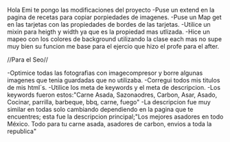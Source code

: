Hola Emi te pongo las modificaciones del proyecto
-Puse un extend en la pagina de recetas para copiar porpiedades de imagenes.
-Puse un Map get en las tarjetas con las propiedades de bordes de las tarjetas.
-Utilice un mixin para heigth y width ya que es la propiedad mas utlizada.
-Hice un mapeo con los colores de background utilizando la clase each mas no supe muy bien su funcion me base para el ejercio que hizo el profe para el after.

//Para el Seo//

-Optimice todas las fotografias con imagecompresor y borre algunas imagenes que tenia guardadas que no utilizaba.
-Corregui todos mis titulos de mis html´s.
-Utilice los meta de keywords y el meta de descripcion. 
-Los keywords fueron estos:"Carne Asada, Sazonaodres, Carbon, Asar, Asado, Cocinar, parrilla, barbeque, bbq, carne, fuego"
-La descripcion fue muy similar en todas solo cambiando dependiendo en la pagina que te encuentres; esta fue la descripcion principal;"Los mejores asadores en todo México. Todo para tu carne asada, asadores de carbon, envios a toda la republica"
    